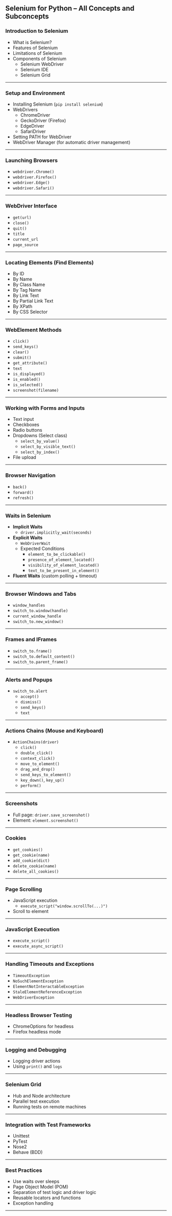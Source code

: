 ## **Selenium for Python – All Concepts and Subconcepts**

### **Introduction to Selenium**
- What is Selenium?
- Features of Selenium
- Limitations of Selenium
- Components of Selenium
  - Selenium WebDriver
  - Selenium IDE
  - Selenium Grid

---

### **Setup and Environment**
- Installing Selenium (`pip install selenium`)
- WebDrivers
  - ChromeDriver
  - GeckoDriver (Firefox)
  - EdgeDriver
  - SafariDriver
- Setting PATH for WebDriver
- WebDriver Manager (for automatic driver management)

---

### **Launching Browsers**
- `webdriver.Chrome()`
- `webdriver.Firefox()`
- `webdriver.Edge()`
- `webdriver.Safari()`

---

### **WebDriver Interface**
- `get(url)`
- `close()`
- `quit()`
- `title`
- `current_url`
- `page_source`

---

### **Locating Elements (Find Elements)**
- By ID
- By Name
- By Class Name
- By Tag Name
- By Link Text
- By Partial Link Text
- By XPath
- By CSS Selector

---

### **WebElement Methods**
- `click()`
- `send_keys()`
- `clear()`
- `submit()`
- `get_attribute()`
- `text`
- `is_displayed()`
- `is_enabled()`
- `is_selected()`
- `screenshot(filename)`

---

### **Working with Forms and Inputs**
- Text input
- Checkboxes
- Radio buttons
- Dropdowns (Select class)
  - `select_by_value()`
  - `select_by_visible_text()`
  - `select_by_index()`
- File upload

---

### **Browser Navigation**
- `back()`
- `forward()`
- `refresh()`

---

### **Waits in Selenium**
- **Implicit Waits**
  - `driver.implicitly_wait(seconds)`
- **Explicit Waits**
  - `WebDriverWait`
  - Expected Conditions
    - `element_to_be_clickable()`
    - `presence_of_element_located()`
    - `visibility_of_element_located()`
    - `text_to_be_present_in_element()`
- **Fluent Waits** (custom polling + timeout)

---

### **Browser Windows and Tabs**
- `window_handles`
- `switch_to.window(handle)`
- `current_window_handle`
- `switch_to.new_window()`

---

### **Frames and IFrames**
- `switch_to.frame()`
- `switch_to.default_content()`
- `switch_to.parent_frame()`

---

### **Alerts and Popups**
- `switch_to.alert`
  - `accept()`
  - `dismiss()`
  - `send_keys()`
  - `text`

---

### **Actions Chains (Mouse and Keyboard)**
- `ActionChains(driver)`
  - `click()`
  - `double_click()`
  - `context_click()`
  - `move_to_element()`
  - `drag_and_drop()`
  - `send_keys_to_element()`
  - `key_down()`, `key_up()`
  - `perform()`

---

### **Screenshots**
- Full page: `driver.save_screenshot()`
- Element: `element.screenshot()`

---

### **Cookies**
- `get_cookies()`
- `get_cookie(name)`
- `add_cookie(dict)`
- `delete_cookie(name)`
- `delete_all_cookies()`

---

### **Page Scrolling**
- JavaScript execution
  - `execute_script("window.scrollTo(...)")`
- Scroll to element

---

### **JavaScript Execution**
- `execute_script()`
- `execute_async_script()`

---

### **Handling Timeouts and Exceptions**
- `TimeoutException`
- `NoSuchElementException`
- `ElementNotInteractableException`
- `StaleElementReferenceException`
- `WebDriverException`

---

### **Headless Browser Testing**
- ChromeOptions for headless
- Firefox headless mode

---

### **Logging and Debugging**
- Logging driver actions
- Using `print()` and `logs`

---

### **Selenium Grid**
- Hub and Node architecture
- Parallel test execution
- Running tests on remote machines

---

### **Integration with Test Frameworks**
- Unittest
- PyTest
- Nose2
- Behave (BDD)

---

### **Best Practices**
- Use waits over sleeps
- Page Object Model (POM)
- Separation of test logic and driver logic
- Reusable locators and functions
- Exception handling

---
